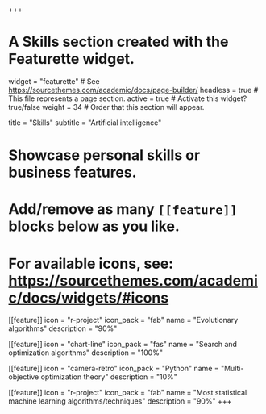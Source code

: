 +++
# A Skills section created with the Featurette widget.
widget = "featurette"  # See https://sourcethemes.com/academic/docs/page-builder/
headless = true  # This file represents a page section.
active = true  # Activate this widget? true/false
weight = 34  # Order that this section will appear.

title = "Skills"
subtitle = "Artificial intelligence"

# Showcase personal skills or business features.
# 
# Add/remove as many `[[feature]]` blocks below as you like.
# 
# For available icons, see: https://sourcethemes.com/academic/docs/widgets/#icons

[[feature]]
  icon = "r-project"
  icon_pack = "fab"
  name = "Evolutionary algorithms"
  description = "90%"
  
[[feature]]
  icon = "chart-line"
  icon_pack = "fas"
  name = "Search and optimization algorithms"
  description = "100%"  
  
[[feature]]
  icon = "camera-retro"
  icon_pack = "Python"
  name = "Multi-objective optimization theory"
  description = "10%"
  
[[feature]]
  icon = "r-project"
  icon_pack = "fab"
  name = "Most statistical machine learning algorithms/techniques"
  description = "90%"
+++
